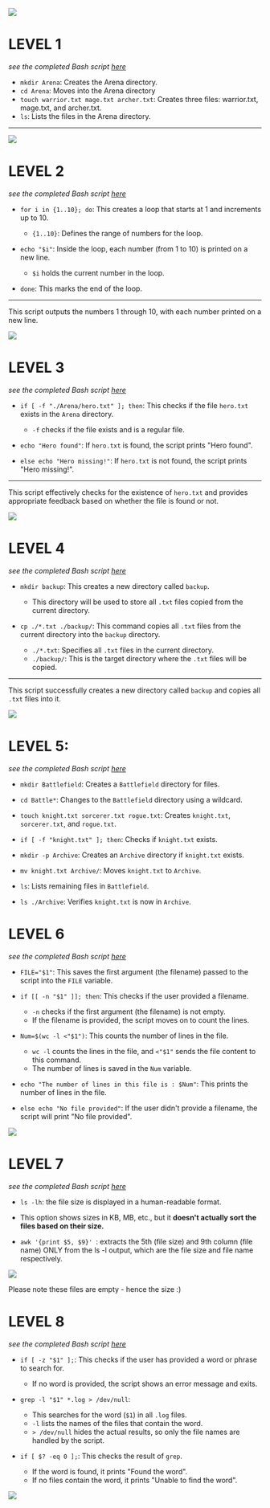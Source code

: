 ![](images/BASH%20ARENA.avif)

# LEVEL 1
*see the completed Bash script [here](./bash%20battle%20arena/Arena/level1.sh)*

- `mkdir Arena`: Creates the Arena directory.
- `cd Arena`: Moves into the Arena directory
- `touch warrior.txt mage.txt archer.txt`: Creates three files: warrior.txt, mage.txt, and archer.txt.
- `ls`: Lists the files in the Arena directory.

---
![](images/level1.png)

# LEVEL 2
*see the completed Bash script [here](./bash%20battle%20arena/Arena/level2.sh)*

- `for i in {1..10}; do`: This creates a loop that starts at 1 and increments up to 10.
  - `{1..10}`: Defines the range of numbers for the loop.

- `echo "$i"`: Inside the loop, each number (from 1 to 10) is printed on a new line.
  - `$i` holds the current number in the loop.

- `done`: This marks the end of the loop.

---

This script outputs the numbers 1 through 10, with each number printed on a new line.

![](images/level2.png)




# LEVEL 3
*see the completed Bash script [here](./bash%20battle%20arena/Arena/level3.sh)*

- `if [ -f "./Arena/hero.txt" ]; then`: This checks if the file `hero.txt` exists in the `Arena` directory.
  - `-f` checks if the file exists and is a regular file.

- `echo "Hero found"`: If `hero.txt` is found, the script prints "Hero found".

- `else echo "Hero missing!"`: If `hero.txt` is not found, the script prints "Hero missing!".

---

This script effectively checks for the existence of `hero.txt` and provides appropriate feedback based on whether the file is found or not.

![](images/level3.png)


# LEVEL 4
*see the completed Bash script [here](./bash%20battle%20arena/Arena/level4.sh)*

- `mkdir backup`: This creates a new directory called `backup`.
  - This directory will be used to store all `.txt` files copied from the current directory.

- `cp ./*.txt ./backup/`: This command copies all `.txt` files from the current directory into the `backup` directory.
  - `./*.txt`: Specifies all `.txt` files in the current directory.
  - `./backup/`: This is the target directory where the `.txt` files will be copied.

---

This script successfully creates a new directory called `backup` and copies all `.txt` files into it.


![](images/level4.png)



# LEVEL 5: 
*see the completed Bash script [here](./bash%20battle%20arena/Arena/level5.sh)*

- `mkdir Battlefield`: Creates a `Battlefield` directory for files.
  
- `cd Battle*`: Changes to the `Battlefield` directory using a wildcard.

- `touch knight.txt sorcerer.txt rogue.txt`: Creates `knight.txt`, `sorcerer.txt`, and `rogue.txt`.

- `if [ -f "knight.txt" ]; then`: Checks if `knight.txt` exists.

- `mkdir -p Archive`: Creates an `Archive` directory if `knight.txt` exists.

- `mv knight.txt Archive/`: Moves `knight.txt` to `Archive`.

- `ls`: Lists remaining files in `Battlefield`.

- `ls ./Archive`: Verifies `knight.txt` is now in `Archive`.


# LEVEL 6
*see the completed Bash script [here](./bash%20battle%20arena/Arena/level6.sh)*

- `FILE="$1"`: This saves the first argument (the filename) passed to the script into the `FILE` variable.

- `if [[ -n "$1" ]]; then`: This checks if the user provided a filename.
  - `-n` checks if the first argument (the filename) is not empty.
  - If the filename is provided, the script moves on to count the lines.

- `Num=$(wc -l <"$1")`: This counts the number of lines in the file.
  - `wc -l` counts the lines in the file, and `<"$1"` sends the file content to this command.
  - The number of lines is saved in the `Num` variable.

- `echo "The number of lines in this file is : $Num"`: This prints the number of lines in the file.

- `else echo "No file provided"`: If the user didn't provide a filename, the script will print "No file provided".




![](images/level6.png)

# LEVEL 7 
*see the completed Bash script [here](./bash%20battle%20arena/Arena/level7.sh)*
- `ls -lh`: the file size is displayed in a human-readable format. 
- This option shows sizes in KB, MB, etc., but it **doesn't actually sort the files based on their size.**

- `awk '{print $5, $9}' `: extracts the 5th (file size) and 9th column (file name) ONLY from the ls -l output, which are the file size and file name respectively.


![](images/level7.png)

Please note these files are empty - hence the size :) 

# LEVEL 8

*see the completed Bash script [here](./bash%20battle%20arena/Arena/level8.sh)*

- `if [ -z "$1" ];`: This checks if the user has provided a word or phrase to search for.
  - If no word is provided, the script shows an error message and exits.

- `grep -l "$1" *.log > /dev/null`: 
  - This searches for the word (`$1`) in all `.log` files.
  - `-l` lists the names of the files that contain the word.
  - `> /dev/null` hides the actual results, so only the file names are handled by the script.

- `if [ $? -eq 0 ];`: This checks the result of `grep`.
  - If the word is found, it prints "Found the word".
  - If no files contain the word, it prints "Unable to find the word".

![](images/level8.png)